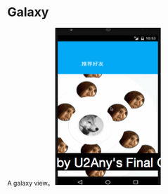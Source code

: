 # Galaxy
A galaxy view。
![GalaxyView](https://github.com/KobeGong/Galaxy/blob/master/img/galaxyView.gif)
